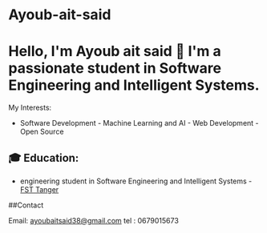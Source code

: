 # Ayoub-ait-said
# Hello, I'm Ayoub ait said 👋  I'm a passionate student in Software Engineering and Intelligent Systems.
My Interests:
   - Software Development - Machine Learning and AI - Web Development - Open Source
## 🎓 Education:
- engineering student in Software Engineering and Intelligent Systems - [FST Tanger](https://fstt.ac.ma/Portail2023/)

##Contact

Email: ayoubaitsaid38@gmail.com
tel : 0679015673

